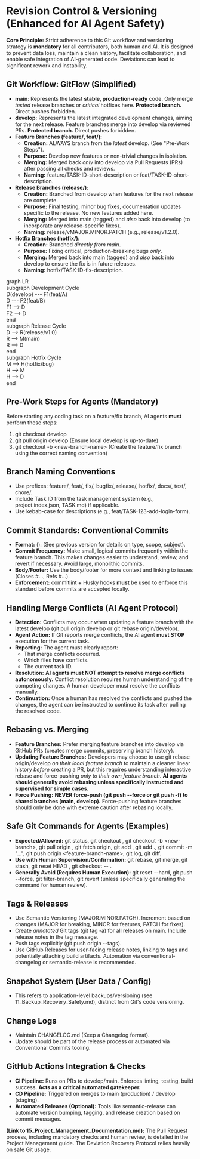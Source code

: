 # __Revision Control & Versioning \(Enhanced for AI Agent Safety\)__

__Core Principle:__ Strict adherence to this Git workflow and versioning strategy is __mandatory__ for all contributors, both human and AI\. It is designed to prevent data loss, maintain a clean history, facilitate collaboration, and enable safe integration of AI\-generated code\. Deviations can lead to significant rework and instability\.

## __Git Workflow: GitFlow \(Simplified\)__

- __main__: Represents the latest __stable, production\-ready__ code\. Only merge *tested* release branches or *critical* hotfixes here\. __Protected branch\.__ Direct pushes forbidden\.
- __develop__: Represents the latest integrated development changes, aiming for the next release\. Feature branches merge into develop via reviewed PRs\. __Protected branch\.__ Direct pushes forbidden\.
- __Feature Branches \(feature/, feat/\):__
	- __Creation:__ ALWAYS branch from the *latest* develop\. \(See "Pre\-Work Steps"\)\.
	- __Purpose:__ Develop new features or non\-trivial changes in isolation\.
	- __Merging:__ Merged back *only* into develop via Pull Requests \(PRs\) after passing all checks and reviews\.
	- __Naming:__ feature/TASK\-ID\-short\-description or feat/TASK\-ID\-short\-description\.
- __Release Branches \(release/\):__
	- __Creation:__ Branched from develop when features for the next release are complete\.
	- __Purpose:__ Final testing, minor bug fixes, documentation updates specific to the release\. No new features added here\.
	- __Merging:__ Merged into main \(tagged\) and *also* back into develop \(to incorporate any release\-specific fixes\)\.
	- __Naming:__ release/vMAJOR\.MINOR\.PATCH \(e\.g\., release/v1\.2\.0\)\.
- __Hotfix Branches \(hotfix/\):__
	- __Creation:__ Branched *directly from main*\.
	- __Purpose:__ Fixing critical, production\-breaking bugs *only*\.
	- __Merging:__ Merged back into main \(tagged\) and *also* back into develop to ensure the fix is in future releases\.
	- __Naming:__ hotfix/TASK\-ID\-fix\-description\.

graph LR  
    subgraph Development Cycle  
        D\(develop\) \-\-\- F1\(feat/A\)  
        D \-\-\- F2\(feat/B\)  
        F1 \-\-> D  
        F2 \-\-> D  
    end  
    subgraph Release Cycle  
        D \-\-> R\(release/v1\.0\)  
        R \-\-> M\(main\)  
        R \-\-> D  
    end  
    subgraph Hotfix Cycle  
        M \-\-> H\(hotfix/bug\)  
        H \-\-> M  
        H \-\-> D  
    end  


## __Pre\-Work Steps for Agents \(Mandatory\)__

Before starting any coding task on a feature/fix branch, AI agents __must__ perform these steps:

1. git checkout develop
2. git pull origin develop \(Ensure local develop is up\-to\-date\)
3. git checkout \-b <new\-branch\-name> \(Create the feature/fix branch using the correct naming convention\)

## __Branch Naming Conventions__

- Use prefixes: feature/, feat/, fix/, bugfix/, release/, hotfix/, docs/, test/, chore/\.
- Include Task ID from the task management system \(e\.g\., project\.index\.json, TASK\.md\) if applicable\.
- Use kebab\-case for descriptions \(e\.g\., feat/TASK\-123\-add\-login\-form\)\.

## __Commit Standards: Conventional Commits__

- __Format:__ <type>\(<scope>\): <subject> \(See previous version for details on type, scope, subject\)\.
- __Commit Frequency:__ Make small, logical commits frequently within the feature branch\. This makes changes easier to understand, review, and revert if necessary\. Avoid large, monolithic commits\.
- __Body/Footer:__ Use the body/footer for more context and linking to issues \(Closes \#\.\.\., Refs \#\.\.\.\)\.
- __Enforcement:__ commitlint \+ Husky hooks __must__ be used to enforce this standard before commits are accepted locally\.

## __Handling Merge Conflicts \(AI Agent Protocol\)__

- __Detection:__ Conflicts may occur when updating a feature branch with the latest develop \(git pull origin develop or git rebase origin/develop\)\.
- __Agent Action:__ If Git reports merge conflicts, the AI agent __must STOP__ execution for the current task\.
- __Reporting:__ The agent must clearly report:
	- That merge conflicts occurred\.
	- Which files have conflicts\.
	- The current task ID\.
- __Resolution:__ __AI agents must NOT attempt to resolve merge conflicts autonomously\.__ Conflict resolution requires human understanding of the competing changes\. A human developer must resolve the conflicts manually\.
- __Continuation:__ Once a human has resolved the conflicts and pushed the changes, the agent can be instructed to continue its task after pulling the resolved code\.

## __Rebasing vs\. Merging__

- __Feature Branches:__ Prefer merging feature branches into develop via GitHub PRs \(creates merge commits, preserving branch history\)\.
- __Updating Feature Branches:__ Developers may choose to use git rebase origin/develop *on their local feature branch* to maintain a cleaner linear history *before* creating a PR, but this requires understanding interactive rebase and force\-pushing *only to their own feature branch*\. __AI agents should generally avoid rebasing unless specifically instructed and supervised for simple cases\.__
- __Force Pushing:__ __NEVER force\-push \(git push \-\-force or git push \-f\) to shared branches \(main, develop\)\.__ Force\-pushing feature branches should only be done with extreme caution after rebasing locally\.

## __Safe Git Commands for Agents \(Examples\)__

- __Expected/Allowed:__ git status, git checkout <branch>, git checkout \-b <new\-branch>, git pull origin <branch>, git fetch origin, git add <file>, git add \., git commit \-m "\.\.\.", git push origin <feature\-branch\-name>, git log, git diff\.
- __Use with Human Supervision/Confirmation:__ git rebase, git merge, git stash, git reset HEAD <file>, git checkout \-\- <file>\.
- __Generally Avoid \(Requires Human Execution\):__ git reset \-\-hard, git push \-\-force, git filter\-branch, git revert <commit> \(unless specifically generating the command for human review\)\.

## __Tags & Releases__

- Use Semantic Versioning \(MAJOR\.MINOR\.PATCH\)\. Increment based on changes \(MAJOR for breaking, MINOR for features, PATCH for fixes\)\.
- Create *annotated* Git tags \(git tag \-a\) for all releases on main\. Include release notes in the tag message\.
- Push tags explicitly \(git push origin \-\-tags\)\.
- Use GitHub Releases for user\-facing release notes, linking to tags and potentially attaching build artifacts\. Automation via conventional\-changelog or semantic\-release is recommended\.

## __Snapshot System \(User Data / Config\)__

- This refers to application\-level backups/versioning \(see 11\_Backup\_Recovery\_Safety\.md\), distinct from Git's code versioning\.

## __Change Logs__

- Maintain CHANGELOG\.md \(Keep a Changelog format\)\.
- Update should be part of the release process or automated via Conventional Commits tooling\.

## __GitHub Actions Integration & Checks__

- __CI Pipeline:__ Runs on PRs to develop/main\. Enforces linting, testing, build success\. __Acts as a critical automated gatekeeper\.__
- __CD Pipeline:__ Triggered on merges to main \(production\) / develop \(staging\)\.
- __Automated Releases \(Optional\):__ Tools like semantic\-release can automate version bumping, tagging, and release creation based on commit messages\.

__\(Link to 15\_Project\_Management\_Documentation\.md\):__ The Pull Request process, including mandatory checks and human review, is detailed in the Project Management guide\. The Deviation Recovery Protocol relies heavily on safe Git usage\.

